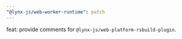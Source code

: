 ```yaml
---
"@lynx-js/web-worker-runtime": patch
---
```


feat: provide comments for `@lynx-js/web-platform-rsbuild-plugin`.
